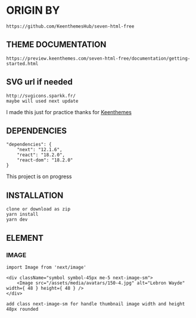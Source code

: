 # ORIGIN BY

    https://github.com/KeenthemesHub/seven-html-free

## THEME DOCUMENTATION

    https://preview.keenthemes.com/seven-html-free/documentation/getting-started.html

## SVG url if needed

    http://svgicons.sparkk.fr/
    maybe will used next update

I made this just for practice
thanks for [Keenthemes](https://github.com/KeenthemesHub)

## DEPENDENCIES

    "dependencies": {
        "next": "12.1.6",
        "react": "18.2.0",
        "react-dom": "18.2.0"
    }

This project is on progress

## INSTALLATION

    clone or download as zip
    yarn install
    yarn dev

## ELEMENT

### IMAGE
    import Image from 'next/image'

    <div className="symbol symbol-45px me-5 next-image-sm">
        <Image src="/assets/media/avatars/150-4.jpg" alt="Lebron Wayde" width={ 48 } height={ 48 } />
    </div>

    add class next-image-sm for handle thumbnail image width and height 48px rounded
